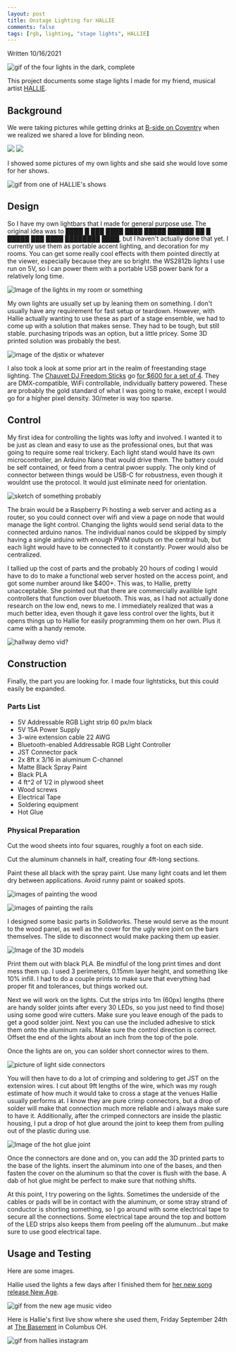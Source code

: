 ```yaml
---
layout: post
title: Onstage Lighting for HALLIE
comments: false
tags: [rgb, lighting, "stage lights", HALLIE]
---
```


Written 10/16/2021

![gif of the four lights in the dark, complete](./hallielights_assets/1.gif)

This project documents some stage lights I made for my friend, musical artist [HALLIE](https://www.instagram.com/hallie_official/).

## Background

We were taking pictures while getting drinks at [B-side on Coventry](https://bsideliquorlounge.com/about/) when we realized we shared a love for blinding neon.

![](./hallielights_assets/2.jpg)
![](./hallielights_assets/3.jpg)


I showed some pictures of my own lights and she said she would love some for her shows.

![gif from one of HALLIE's shows](./hallielights_assets/4.gif)

## Design

So I have my own lightbars that I made for general purpose use. The original idea was to ████ █ ███ ████ ████ █████ ██████ ██ █ █████ ███ ████ ████████ ████, but I haven't actually done that yet. I currently use them as portable accent lighting, and decoration for my rooms. You can get some really cool effects with them pointed directly at the viewer, especially because they are so bright. the WS2812b lights I use run on 5V, so I can power them with a portable USB power bank for a relatively long time.

![Image of the lights in my room or something](./hallielights_assets/5.jpg)

My own lights are usually set up by leaning them on something. I don't usually have any requirement for fast setup or teardown. However, with Hallie actually wanting to use these as part of a stage ensemble, we had to come up with a solution that makes sense. They had to be tough, but still stable. purchasing tripods was an option, but a little pricey. Some 3D printed solution was probably the best.

![image of the djstix or whatever](./hallielights_assets/6.jpg)

I also took a look at some prior art in the realm of freestanding stage lighting. The [Chauvet DJ Freedom Sticks](https://www.chauvetdj.com/products/freedom-stick/) go [for $600 for a set of 4](https://www.stagelightingstore.com/led-lighting-packages/99305-chauvet-dj-freedom-stick-pack). They are DMX-compatible, WiFi controllable, individually battery powered. These are probably the gold standard of what I was going to make, except I would go for a higher pixel density. 30/meter is way too sparse. 

## Control

My first idea for controlling the lights was lofty and involved. I wanted it to be just as clean and easy to use as the professional ones, but that was going to require some real trickery. Each light stand would have its own microcontroller, an Arduino Nano that would drive them. The battery could be self contained, or feed from a central pwoer supply. The only kind of connector between things would be USB-C for robustness, even though it wouldnt use the protocol. It would just eliminate need for orientation.

![sketch of something probably](./hallielights_assets/7.PNG)

The brain would be a Raspberry Pi hosting a web server and acting as a router, so you could connect over wifi and view a page on node that would manage the light control. Changing the lights would send serial data to the connected arduino nanos. The individual nanos could be skipped by simply having a single arduino with enough PWM outputs on the central hub, but each light would have to be connected to it constantly. Power would also be centralized.

I tallied up the cost of parts and the probably 20 hours of coding I would have to do to make a functional web server hosted on the access point, and got some number around like $400+. This was, to Hallie, pretty unacceptable. She pointed out that there are commercially availible light controllers that function over bluetooth. This was, as I had not actually done research on the low end, news to me. I immediately realized that was a much better idea, even though it gave less control over the lights, but it opens things up to Hallie for easily programming them on her own. Plus it came with a handy remote.

![hallway demo vid?](./hallielights_assets/8.gif)


## Construction

Finally, the part you are looking for. I made four lightsticks, but this could easily be expanded.

### Parts List

- 5V Addressable RGB Light strip 60 px/m black
- 5V 15A Power Supply
- 3-wire extension cable 22 AWG
- Bluetooth-enabled Addressable RGB Light Controller
- JST Connector pack
- 2x 8ft x 3/16 in aluminum C-channel
- Matte Black Spray Paint
- Black PLA
- 4 ft^2 of 1/2 in plywood sheet
- Wood screws
- Electrical Tape
- Soldering equipment
- Hot Glue

### Physical Preparation

Cut the wood sheets into four squares, roughly a foot on each side.

Cut the aluminum channels in half, creating four 4ft-long sections.

Paint these all black with the spray paint. Use many light coats and let them dry between applications. Avoid runny paint or soaked spots.

![images of painting the wood](./hallielights_assets/9.jpg)

![images of painting the rails](./hallielights_assets/9b.jpg)

I designed some basic parts in Solidworks. These would serve as the mount to the wood panel, as well as the cover for the ugly wire joint on the bars themselves. The slide to disconnect would make packing them up easier.

![Image of the 3D models](./hallielights_assets/10.PNG)

Print them out with black PLA. Be mindful of the long print times and dont mess them up. I used 3 perimeters, 0.15mm layer height, and something like 10% infill. I had to do a couple prints to make sure that everything had proper fit and tolerances, but things worked out.

Next we will work on the lights. Cut the strips into 1m (60px) lengths (there are handy solder joints after every 30 LEDs, so you just need to find those) using some good wire cutters. Make sure you leave enough  of the pads to get a good solder joint. Next you can use the included adhesive to stick them onto the aluminum rails. Make sure the control direction is correct. Offset the end of the lights about an inch from the top of the pole.

Once the lights are on, you can solder short connector wires to them. 

![picture of light side connectors](./hallielights_assets/11.jpg)

You will then have to do a lot of crimping and soldering to get JST on the extension wires. I cut about 9ft lengths of the wire, which was my rough estimate of how much it would take to cross a stage at the venues Hallie usually performs at. I know they are pure crimp connectors, but a drop of solder will make that connection much more reliable and i always make sure to have it. Additionally, after the crimped connectors are inside the plastic housing, I put a drop of hot glue around the joint to keep them from pulling out of the plastic during use.

![Image of the hot glue joint](./hallielights_assets/12.jpg)

Once the connectors are done and on, you can add the 3D printed parts to the base of the lights. insert the aluminum into one of the bases, and then fasten the cover on the aluminum so that the cover is flush with the base. A dab of hot glue might be perfect to make sure that nothing shifts.

At this point, I try powering on the lights. Sometimes the underside of the cables or pads will be in contact with the aluminum, or some stray strand of conductor is shorting something, so I go around with some electrical tape to secure all the connections. Some electrical tape around the top and bottom of the LED strips also keeps them from peeling off the alumunum...but make sure to use good electrical tape.

## Usage and Testing

Here are some images. 

Hallie used the lights a few days after I finished them for [her new song release New Age](https://www.youtube.com/watch?v=gKvBhw2AXuw).

![gif from the new age music video](./hallielights_assets/13.gif)

Here is Hallie's first live show where she used them, Friday September 24th at [The Basement](https://promowestlive.com/our-venues/the-basement) in Columbus OH. 

![gif from hallies instagram](./hallielights_assets/14.gif)



